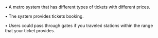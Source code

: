 • A metro system that has different types of tickets with different prices.

• The system provides tickets booking.

• Users could pass through gates if you traveled stations within the range that your ticket provides.
